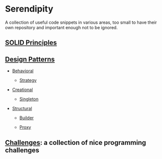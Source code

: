 # Serendipity

A collection of useful code snippets in various areas, too small to have
their own repository and important enough not to be ignored.

## [SOLID Principles](solid)

## [Design Patterns](design-patterns)

- [Behavioral](design-patterns/behavioral)

  - [Strategy](design-patterns/behavioral/strategy)

- [Creational](design-patterns/creational)

  - [Singleton](design-patterns/creational/singleton)

- [Structural](design-patterns/structural)

  - [Builder](design-patterns/structural/builder)

  - [Proxy](design-patterns/structural/proxy)

## [Challenges](challenge): a collection of nice programming challenges